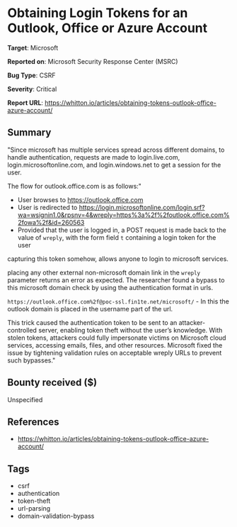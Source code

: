 # Obtaining Login Tokens for an Outlook, Office or Azure Account

**Target**: Microsoft

**Reported on**: Microsoft Security Response Center (MSRC)

**Bug Type**: CSRF

**Severity**: Critical

**Report URL**: https://whitton.io/articles/obtaining-tokens-outlook-office-azure-account/

## Summary
"Since microsoft has multiple services spread across different domains, to handle authentication, requests are made to login.live.com, login.microsoftonline.com, and 
login.windows.net to get a session for the user.

The flow for outlook.office.com is as follows:"

  - User browses to https://outlook.office.com
  - User is redirected to https://login.microsoftonline.com/login.srf?wa=wsignin1.0&rpsnv=4&wreply=https%3a%2f%2foutlook.office.com%2fowa%2f&id=260563
  - Provided that the user is logged in, a POST request is made back to the value of `wreply`, with the form field `t` containing a login token for the user
  
capturing this token somehow, allows anyone to login to microsoft services.

placing any other external non-microsoft domain link in the `wreply` parameter returns an error as expected.
The researcher found a bypass to this microsoft domain check by using the authentication format in urls.

`https://outlook.office.com%2f@poc-ssl.fin1te.net/microsoft/` - In this the outlook domain is placed in the username part of the url.

This trick caused the authentication token to be sent to an attacker-controlled server, enabling token theft without the user’s knowledge. With stolen tokens, attackers could fully impersonate victims on Microsoft cloud services, accessing emails, files, and other resources.
Microsoft fixed the issue by tightening validation rules on acceptable wreply URLs to prevent such bypasses."

## Bounty received ($)
Unspecified

## References
- https://whitton.io/articles/obtaining-tokens-outlook-office-azure-account/
## Tags
- csrf
- authentication
- token-theft
- url-parsing
- domain-validation-bypass
